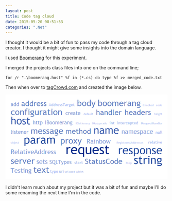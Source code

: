 ```yaml
---
layout: post
title: Code tag cloud
date: 2015-05-20 08:51:53
categories:	".Net"
---
```


I thought it would be a bit of fun to pass my code through a tag cloud creator. I thought it might give some insights into the domain language.

I used [Boomerang](https://github.com/garfieldmoore/Boomerang/) for this experiment.

I merged the projects class files into one on the command line;

	for /r ".\boomerang.host" %f in (*.cs) do type %f >> merged_code.txt

Then when over to [tagCrowd.com](http://www.tagcrowd.com/) and created the image below.

![tag crowd](/assets/images/boomerang_tag_cloud.gif)

I didn't learn much about my project but it was a bit of fun and maybe I'll do some renaming the next time I'm in the code.
